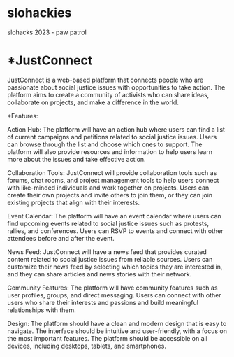 # slohackies
slohacks 2023 - paw patrol

# *JustConnect

JustConnect is a web-based platform that connects people who are passionate about social justice issues with opportunities to take action. The platform aims to create a community of activists who can share ideas, collaborate on projects, and make a difference in the world.

*Features:

Action Hub: The platform will have an action hub where users can find a list of current campaigns and petitions related to social justice issues. Users can browse through the list and choose which ones to support. The platform will also provide resources and information to help users learn more about the issues and take effective action.

Collaboration Tools: JustConnect will provide collaboration tools such as forums, chat rooms, and project management tools to help users connect with like-minded individuals and work together on projects. Users can create their own projects and invite others to join them, or they can join existing projects that align with their interests.

Event Calendar: The platform will have an event calendar where users can find upcoming events related to social justice issues such as protests, rallies, and conferences. Users can RSVP to events and connect with other attendees before and after the event.

News Feed: JustConnect will have a news feed that provides curated content related to social justice issues from reliable sources. Users can customize their news feed by selecting which topics they are interested in, and they can share articles and news stories with their network.

Community Features: The platform will have community features such as user profiles, groups, and direct messaging. Users can connect with other users who share their interests and passions and build meaningful relationships with them.

Design: The platform should have a clean and modern design that is easy to navigate. The interface should be intuitive and user-friendly, with a focus on the most important features. The platform should be accessible on all devices, including desktops, tablets, and smartphones.
